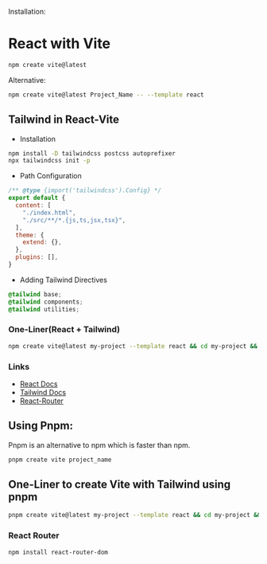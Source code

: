 Installation:

# React with Vite

```bash
npm create vite@latest
```

Alternative:

```bash
npm create vite@latest Project_Name -- --template react
```

## Tailwind in React-Vite

- Installation

```bash
npm install -D tailwindcss postcss autoprefixer
npx tailwindcss init -p
```

- Path Configuration

```js
/** @type {import('tailwindcss').Config} */
export default {
  content: [
    "./index.html",
    "./src/**/*.{js,ts,jsx,tsx}",
  ],
  theme: {
    extend: {},
  },
  plugins: [],
}
```

- Adding Tailwind Directives

```css
@tailwind base;
@tailwind components;
@tailwind utilities;
```

### One-Liner(React + Tailwind)
```bash
npm create vite@latest my-project --template react && cd my-project && npm install -D tailwindcss postcss autoprefixer && npx tailwindcss init -p

```


### Links

- [React Docs](https://react.dev/learn)
- [Tailwind Docs](https://tailwindcss.com/docs/installation)
- [React-Router](https://reactrouter.com/en/main)

## Using Pnpm:

Pnpm is an alternative to npm which is faster than npm.


```bash
pnpm create vite project_name
```

## One-Liner to create Vite with Tailwind using pnpm

```bash
pnpm create vite@latest my-project --template react && cd my-project && pnpm install -D tailwindcss postcss autoprefixer && npx tailwindcss init -p && pnpm install react-router-dom
```


### React Router 

```bash
npm install react-router-dom 
```
